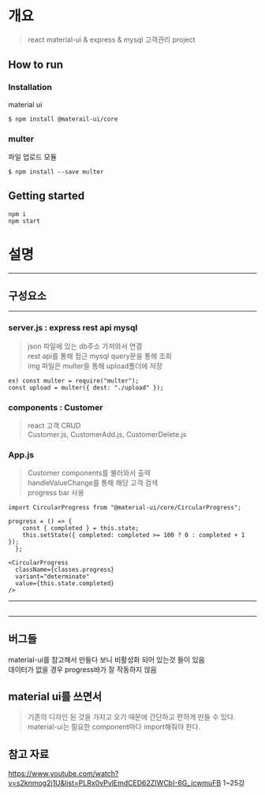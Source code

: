 

<h1> 개요 </h1>

> react material-ui & express & mysql 고객관리 project

<h2> How to run </h2>

### Installation  
material ui  
```
$ npm install @materail-ui/core
```

### multer  
파일 업로드 모듈  
```
$ npm install --save multer  
```

## Getting started
```  
npm i
npm start
```  

# 설명

-------------------------------------------------------
## 구성요소
-------------------------------------------------------

### server.js : express rest api mysql 
> json 파일에 있는 db주소 가져와서 연결  
> rest api를 통해 접근 mysql query문을 통해 조회  
> img 파일은 multer을 통해 upload폴더에 저장

```
ex) const multer = require("multer");  
const upload = multer({ dest: "./upload" });  
```  

### components : Customer
> react 고객 CRUD  
> Customer.js, CustomerAdd.js, CustomerDelete.js

### App.js  
> Customer components를 불러와서 출력  
> handleValueChange를 통해 해당 고객 검색  
> progress bar 사용  

```
import CircularProgress from "@material-ui/core/CircularProgress";

progress = () => {
    const { completed } = this.state;
    this.setState({ completed: completed >= 100 ? 0 : completed + 1 });
  };
    
<CircularProgress
  className={classes.progress}
  variant="determinate"
  value={this.state.completed}
/>
 ```

-------------------------------------------------------
## 
-------------------------------------------------------

## 버그들
material-ui를 참고해서 만들다 보니 비활성화 되어 있는것 들이 있음  
데이터가 없을 경우 progress바가 잘 작동하지 않음   

## material ui를 쓰면서
> 기존의 디자인 된 것을 가지고 오기 때문에 간단하고 편하게 만들 수 있다.  
> material-ui는 필요한 component마다 import해줘야 한다.  
>


## 참고 자료
https://www.youtube.com/watch?v=s2knmog2j1U&list=PLRx0vPvlEmdCED62ZIWCbI-6G_jcwmuFB 1~25강
